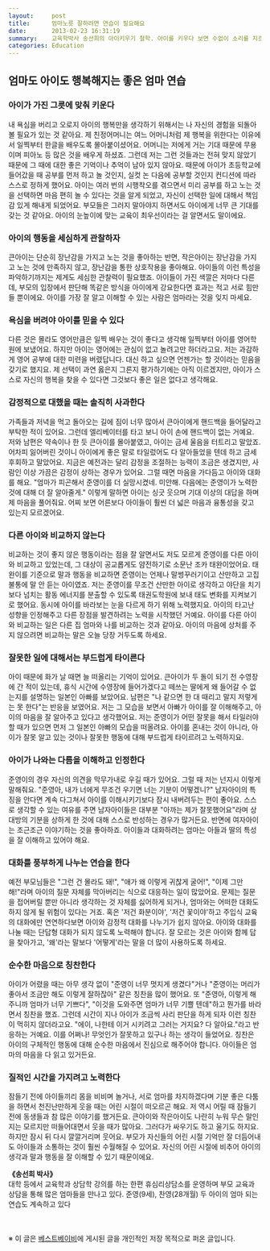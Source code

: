 ```yaml
---
layout:     post
title:      엄마노릇 잘하려면 연습이 필요해요
date:       2013-02-23 16:31:19
summary:    교육학박사 송선희의 아이키우기 철학. 아이를 키우다 보면 수없이 소리를 지르거나 윽박지르는 등 작은 전쟁을 끊임없이 치르게 된다. 아이에 대한 기대와 욕심은 끝이 없고, 갈등의 고비도 여러 차례. 그러나 처음부터 완벽하고 좋은 엄마는 없다. 송선희 박사가 제안하는 좋은 엄마 되기.
categories: Education
---
```


## 엄마도 아이도 행복해지는 좋은 엄마 연습

### 아이가 가진 그릇에 맞춰 키운다

내 욕심을 버리고 오로지 아이의 행복만을 생각하기 위해서는 나 자신의 경험을 되돌아볼 필요가 있는 것 같아요. 제 친정어머니는 여느 어머니처럼 제 행복을 위한다는 이유에서 일찍부터 한글을 배우도록 몰아붙이셨어요. 어머니는 저에게 거는 기대 때문에 무용이며 피아노 등 많은 것을 배우게 하셨죠. 그런데 저는 그런 것들과는 전혀 맞지 않았기 때문에 그 때에 대한 좋은 기억이나 추억이 남아 있지 않아요. 때문에 아이가 초등학교에 들어갔을 때 공부를 먼저 하고 놀 것인지, 실컷 논 다음에 공부할 것인지 컨디션에 따라 스스로 정하게 했어요. 아이는 여러 번의 시행착오를 겪으면서 미리 공부를 하고 노는 것을 선택하면 마음 편히 놀 수 있다는 것을 알게 되었고, 자신이 선택한 일에 대해서 책임감 있게 해내게 되었어요. 부모들은 그러지 말아야지 하면서도 아이에게 너무 큰 기대를 갖는 것 같아요. 아이의 눈높이에 맞는 교육이 최우선이라는 걸 알면서도 말이에요.


### 아이의 행동을 세심하게 관찰하자

큰아이는 단순히 장난감을 가지고 노는 것을 좋아하는 반면, 작은아이는 장난감을 가지고 노는 것에 만족하지 않고, 장난감을 통한 상호작용을 좋아해요. 아이들의 이런 특성을 파악하기까지는 제게도 세심한 관찰력이 필요했죠. 아이들이 가진 색깔은 저마다 다른데, 부모의 입장에서 판단해 똑같은 방식을 아이에게 강요한다면 효과는 적고 서로 힘만 들 뿐이에요. 아이를 가장 잘 알고 이해할 수 있는 사람은 엄마라는 것을 잊지 마세요.


### 욕심을 버려야 아이를 믿을 수 있다

다른 것은 몰라도 영어만큼은 일찍 배우는 것이 좋다고 생각해 일찍부터 아이를 영어학원에 보냈어요. 하지만 아이는 영어에는 관심이 없고 놀려고만 하더라고요. 저는 과감하게 영어 공부에 대한 미련을 버렸답니다. 대신 하고 싶으면 언젠가는 할 것이라는 믿음을 갖기로 했지요. 제 선택이 과연 옳은지 그른지 평가하기에는 아직 이르겠지만, 아이가 스스로 자신의 행복을 찾을 수 있다면 그것보다 좋은 일은 없다고 생각해요.


### 감정적으로 대했을 때는 솔직히 사과한다

가족들과 저녁을 먹고 돌아오는 길에 짐이 너무 많아서 큰아이에게 핸드백을 들어달라고 부탁한 적이 있어요. 그런데 엘리베이터를 타고 보니 아이 손에 핸드백이 없는 거예요. 저와 남편은 약속이나 한 듯 큰아이를 몰아붙였고, 아이는 금세 울음을 터트리고 말았죠. 어차피 잃어버린 것이니 아이에게 좋은 말로 타일렀어도 다 알아들었을 텐데 하고 금세 후회하고 말았어요. 지금은 예전과는 달리 감정을 조절하는 능력이 조금은 생겼지만, 사람인 이상 가끔은 감정이 상하는 경우가 있어요. 그럴 때면 마음을 가다듬고 아이와 대화를 해요. "엄마가 피곤해서 준영이를 더 실망시켰네. 미안해. 다음에는 준영이가 노력한 것에 대해 더 잘 알아줄게." 이렇게 말하면 아이는 싱긋 웃으며 기대 이상의 대답을 하며 제 마음을 풀어줘요. 어찌 보면 어른보다 아이들이 훨씬 더 넓은 마음과 융통성을 갖고 있는지 모르겠어요.


### 다른 아이와 비교하지 않는다

비교하는 것이 좋지 않은 행동이라는 점을 잘 알면서도 저도 모르게 준영이를 다른 아이와 비교하고 있었는데, 그 대상이 공교롭게도 얌전하기로 소문난 조카 태완이었어요. 태완이를 기준으로 말과 행동을 비교하면 준영이는 언제나 말썽꾸러기이고 산만하고 고집불통에 말 안 듣는 아이였죠. 저는 준영이를 무조건 산만한 아이로 생각하고 야단을 치기보다 넘치는 활동 에너지를 분출할 수 있도록 태권도학원에 보내 태도 변화를 지켜보기로 했어요. 동시에 아이를 바라보는 눈을 다르게 하기 위해 노력했지요. 아이의 타고난 성향을 인정해주고 다른 장점을 발견하려는 노력을 시작했던 거예요. 아이를 다른 아이와 비교하는 일은 다른 집 엄마와 나를 비교하는 것과 같아요. 아이의 마음에 상처를 주지 않으려면 비교하는 말은 오늘 당장 거두도록 하세요.


### 잘못한 일에 대해서는 부드럽게 타이른다

아이 때문에 화가 날 때면 늘 떠올리는 기억이 있어요. 큰아이가 두 돌이 되기 전 수영장에 간 적이 있는데, 휴식 시간에 수영장에 들어가겠다고 떼쓰는 딸에게 왜 들어갈 수 없는지를 설명하는 일본인 아빠를 보았어요. 남편은 "나 같으면 한 대 때리고 말지 저렇게는 못 한다"는 반응을 보였어요. 저는 그 모습을 보면서 아빠가 아이를 잘 이해해주고, 아이의 마음을 잘 알아주고 있다고 생각했어요. 저는 준영이가 어떤 잘못을 해서 타일러야 할 때가 있으면 먼저 그 일본인 아빠의 모습을 떠올려요. 아이를 혼내는 것이 아니라, 아이가 잘못 알고 있는 것이나 잘못한 행동에 대해 부드럽게 타이르려고 노력하지요.


### 아이가 나와는 다름을 이해하고 인정한다

준영이의 경우 자신의 의견을 막무가내로 우길 때가 있어요. 그럴 때 저는 넌지시 이렇게 말해줘요. "준영아, 내가 너에게 무조건 우기면 너는 기분이 어떻겠니?" 남자아이의 특징을 안다면 계속 다그쳐서 아이를 이해시키기보다 잠시 내버려두는 편이 좋아요. 스스로 생각할 수 있는 여유를 주면 남자아이들은 대부분 "아까는 제가 잘못했어요"라며 상대방의 기분을 상하게 한 것에 대해 스스로 반성하는 경우가 많거든요. 반면에 여자아이는 조근조근 이야기하는 것을 좋아하죠. 아이들과 대화하려는 엄마는 아들과 딸의 특성을 잘 이해하고 있어야 해요.


### 대화를 풍부하게 나누는 연습을 한다

예전 부모님들은 "그런 건 몰라도 돼!", "애가 왜 이렇게 귀찮게 굴어!", "이제 그만 해!"라며 아이의 질문 자체를 막아버리는 식으로 대응하는 일이 많았어요. 문제는 질문을 접어버릴 뿐만 아니라 생각하는 것 자체를 싫어하게 되거나, 엄마와는 어떠한 대화도 하지 않게 될 위험이 있다는 거죠. 혹은 '저건 화분이야', '저건 꽃이야'하고 주입식 교육의 대화에만 연연하다보면 아이와 감정적 대화를 나누기가 쉽지 않아요. 아이와 대화를 나눌 때는 단답형 대화가 되지 않도록 노력해야 합니다. 잘 모르는 것은 아이와 함께 답을 찾아가고, '왜'라는 말보다 '어떻게'라는 말을 더 많이 사용하도록 하세요.


### 순수한 마음으로 칭찬한다

아이가 어렸을 때는 아무 생각 없이 "준영이 너무 멋지게 생겼다"거나 "준영이는 머리가 좋아서 조금만 해도 이렇게 잘하잖아" 같은 칭찬을 많이 했어요. 또 "준영아, 이렇게 해주니까 엄마가 너무 기쁘다", "이것을 도와주면 엄마가 너무 기쁠 텐데"하고 뭔가를 바라면서 칭찬을 했죠. 그런데 시간이 지나 아이가 조금씩 사리 판단을 하게 되자 이런 칭찬이 먹히지 않더라고요. "에이, 나한테 이거 시키려고 그러는 거지요? 다 알아요."라고 반응하는 거예요. 이를 어쩌나! 무엇인가 잘못하고 있구나 하는 생각이 들었어요. 칭찬은 아이의 구체적인 행동에 대해 순수한 마음에서 진심으로 해주어야 합니다. 아이들은 엄마의 마음을 다 읽고 있거든요.


### 질적인 시간을 가지려고 노력한다

잠들기 전에 아이들끼리 몸을 비비며 놀거나, 서로 엄마를 차지하겠다며 기분 좋은 다툼을 하면서 천진난만하게 웃을 때는 어린 시절이 떠오르곤 해요. 저 역시 어릴 때 잠들기 전에 동생들과 참 많은 이야기를 했거든요. 큰아이와 작은아이도 나란히 누워 무슨 말인지는 모르지만 떠들어대면서 웃을 때가 많아요. 그러다가 싸우기도 하고 울기도 하지요. 하지만 잠시 뒤 다시 깔깔거리며 웃어요. 부모가 자신들의 어린 시절 기억만 잘 더듬어내도 아이들과 소통하는 것이 훨씬 수월해질 수 있어요. 자신의 어린 시절에 비추어 아이의 생각과 말과 행동을 잘 이해할 수 있기 때문이에요.




**《송선희 박사》**    
대학 등에서 교육학과 상담학 강의를 하는 한편 휴심리상담소를 운영하며 부모 교육과 상담을 통해 많은 엄마들을 만나고 있다. 준영(9세), 찬영(28개월) 두 아이의 엄마 되는 연습도 계속하고 있다


<br /><br />
※ 이 글은 [베스트베이비](http://www.ibestbaby.co.kr)에 게시된 글을 개인적인 저장 목적으로 퍼온 글입니다.